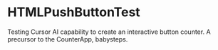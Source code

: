 # HTMLPushButtonTest
 
Testing Cursor AI capability to create an interactive button counter. A precursor to the CounterApp, babysteps.